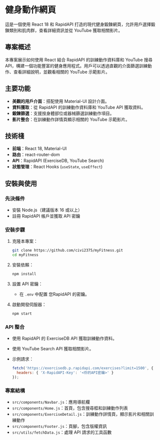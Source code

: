 # 健身動作網頁

這是一個使用 React 18 和 RapidAPI 打造的現代健身鍛鍊網頁，允許用戶選擇鍛鍊類別和肌肉群，查看詳細資訊並從 YouTube 獲取相關影片。

## 專案概述

本專案展示如何使用 React 結合 RapidAPI 的訓練動作資料庫和 YouTube 搜尋 API，構建一個功能豐富的健身應用程式。用戶可以透過直觀的介面篩選訓練動作、查看詳細說明，並觀看相關的 YouTube 示範影片。

## 主要功能

- **美觀的用戶介面**：搭配使用 Material-UI 設計介面。
- **資料獲取**：從 RapidAPI 的訓練動作資料庫和 YouTube API 獲取資料。
- **鍛鍊篩選**：支援按身體部位或器械篩選訓練動作項目。
- **影片整合**：在訓練動作詳情頁顯示相關的 YouTube 示範影片。

## 技術棧

- **前端**：React 18, Material-UI
- **路由**：react-router-dom
- **API**：RapidAPI (ExerciseDB, YouTube Search)
- **狀態管理**：React Hooks (`useState`, `useEffect`)

## 安裝與使用

### 先決條件

- 安裝 Node.js（建議版本 16 或以上）
- 註冊 RapidAPI 帳戶並獲取 API 密鑰

### 安裝步驟

1. 克隆本專案：

   ```bash
   git clone https://github.com/civi2375/myFitness.git
   cd myFitness
   ```

2. 安裝依賴：

   ```bash
   npm install
   ```

3. 設置 API 密鑰：

   - 在 `.env` 中配置 您RapidAPI 的密鑰。

4. 啟動開發伺服器：

   ```bash
   npm start
   ```

### API 整合

- 使用 RapidAPI 的 ExerciseDB API 獲取訓練動作資料。

- 使用 YouTube Search API 獲取相關影片。

- 示例請求：

  ```javascript
  fetch('https://exercisedb.p.rapidapi.com/exercises?limit=1500', {
    headers: { 'X-RapidAPI-Key': '<你的API密鑰>' }
  });
  ```

### 專案結構

- `src/components/Navbar.js`：應用導航欄
- `src/components/Home.js`：首頁，包含搜尋框和訓練動作列表
- `src/components/ExerciseDetail.js`：訓練動作詳情頁，顯示影片和相關訓練動作
- `src/components/Footer.js`：頁腳，包含版權資訊
- `src/utils/fetchData.js`：處理 API 請求的工具函數
